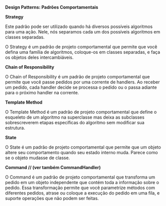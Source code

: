 **Design Patterns: Padrões Comportamentais**


**Strategy**

Este padrão pode ser utilizado quando há diversos possíveis algoritmos para uma ação. Nele, nós separamos cada um dos possíveis algoritmos em classes separadas.

O Strategy é um padrão de projeto comportamental que permite que você defina uma família de algoritmos, coloque-os em classes separadas, e faça os objetos deles intercambiáveis.


**Chain of Responsibility**

O Chain of Responsibility é um padrão de projeto comportamental que permite que você passe pedidos por uma corrente de handlers. Ao receber um pedido, cada handler decide se processa o pedido ou o passa adiante para o próximo handler na corrente.


**Template Method**

O Template Method é um padrão de projeto comportamental que define o esqueleto de um algoritmo na superclasse mas deixa as subclasses sobrescreverem etapas específicas do algoritmo sem modificar sua estrutura.


**State**

O State é um padrão de projeto comportamental que permite que um objeto altere seu comportamento quando seu estado interno muda. Parece como se o objeto mudasse de classe.


**Command // (ver também CommandHandler)**

O Command é um padrão de projeto comportamental que transforma um pedido em um objeto independente que contém toda a informação sobre o pedido. Essa transformação permite que você parametrize métodos com diferentes pedidos, atrase ou coloque a execução do pedido em uma fila, e suporte operações que não podem ser feitas.